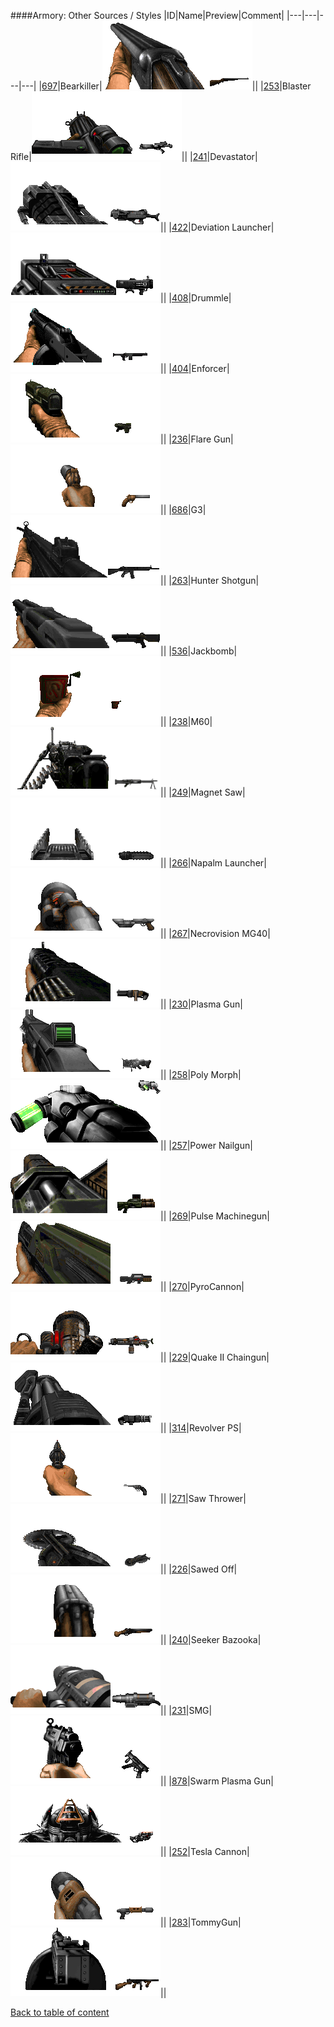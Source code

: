 ####Armory: Other Sources / Styles
|ID|Name|Preview|Comment|
|---|---|---|---|
|[697](../data/0697.zip)|Bearkiller|![Bearkiller](images/armory/bearkiller.png)||
|[253](../data/0253.zip)|Blaster Rifle|![Blaster Rifle](images/armory/blasterrifle.png)||
|[241](../data/0241.zip)|Devastator|![Devastator](images/armory/devastators.png)||
|[422](../data/0422.zip)|Deviation Launcher|![Deviation Launcher](images/armory/deviationlauncher.png)||
|[408](../data/0408.zip)|Drummle|![Drummle](images/armory/drummle.png)||
|[404](../data/0404.zip)|Enforcer|![Enforcer](images/armory/enforcer(pistol).png)||
|[236](../data/0236.zip)|Flare Gun|![Flare Gun](images/armory/flaregun.png)||
|[686](../data/0686.zip)|G3|![G3](images/armory/g3.png)||
|[263](../data/0263.zip)|Hunter Shotgun|![Hunter Shotgun](images/armory/huntershotgun.png)||
|[536](../data/0536.zip)|Jackbomb|![Jackbomb](images/armory/jackbomb.png)||
|[238](../data/0238.zip)|M60|![M60](images/armory/m60.png)||
|[249](../data/0249.zip)|Magnet Saw|![Magnet Saw](images/armory/magnetsaw.png)||
|[266](../data/0266.zip)|Napalm Launcher|![Napalm Launcher](images/armory/napalmlauncher.png)||
|[267](../data/0267.zip)|Necrovision MG40|![Necrovision MG40](images/armory/necrovisionmg40.png)||
|[230](../data/0230.zip)|Plasma Gun|![Plasma Gun](images/armory/plasmagun.png)||
|[258](../data/0258.zip)|Poly Morph|![Poly Morph](images/armory/polymorph.png)||
|[257](../data/0257.zip)|Power Nailgun|![Power Nailgun](images/armory/nailgun.png)||
|[269](../data/0269.zip)|Pulse Machinegun|![Pulse Machinegun](images/armory/pulsemachinegun.png)||
|[270](../data/0270.zip)|PyroCannon|![PyroCannon](images/armory/pyrocannon.png)||
|[229](../data/0229.zip)|Quake II Chaingun|![Quake II Chaingun](images/armory/q2chaingun.png)||
|[314](../data/0314.zip)|Revolver PS|![Revolver PS](images/armory/revolverps.png)||
|[271](../data/0271.zip)|Saw Thrower|![Saw Thrower](images/armory/sawthrower.png)||
|[226](../data/0226.zip)|Sawed Off|![Sawed Off](images/armory/sawedoff.png)||
|[240](../data/0240.zip)|Seeker Bazooka|![Seeker Bazooka](images/armory/seekerbazooka.png)||
|[231](../data/0231.zip)|SMG|![SMG](images/armory/smg.png)||
|[878](../data/0878.zip)|Swarm Plasma Gun|![Swarm Plasma Gun](images/armory/swarmplasmagun.png)||
|[252](../data/0252.zip)|Tesla Cannon|![Tesla Cannon](images/armory/teslacannon.png)||
|[283](../data/0283.zip)|TommyGun|![TommyGun](images/armory/tommygun.png)||

[Back to table of content](../readme.md)
